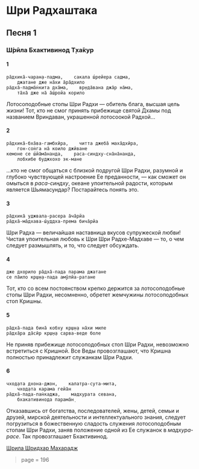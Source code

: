 # Шри Радхаштака

## Песня 1

### Ш́рӣла Бхактивинод Т̣ха̄кур

#### 1

    ра̄дхика̄-чаран̣а-падма,    сакала ш́рейера садма,
        джатане дже на̄хи а̄ра̄дхило
    ра̄дха̄-падма̄н̇кита дха̄ма,    вр̣нда̄вана джа̄р на̄ма,
        та̄ха̄ дже на̄ а̄ш́ройа корило

Лотосоподобные стопы Шри Радхи — обитель блага, высшая цель жизни! Тот, кто не смог принять прибежище святой Дхамы под названием Вриндаван, украшенной лотосоокой Радхой…

#### 2

    ра̄дхика̄-бха̄ва-гамбхӣра,    читта джеба̄ маха̄дхӣра,
        гон-сон̇га на̄ коило джӣване
    кемоне се ш́йа̄ма̄нанда,    раса-синдху-сна̄на̄нанда,
        лобхибе буджхохо эк-мане

…кто не смог общаться с близкой подругой Шри Радхи, разумной и глубоко чувствующей настроение Ее преданности, — как сможет он омыться в *раса-синдху*, океане упоительной радости, которым является Шьямасундар? Постарайтесь понять это.

#### 3

    ра̄дхика̄ уджвала-расера а̄ча̄рйа
    ра̄дха̄-ма̄дхава-ш́уддха-према бича̄рйа

Шри Радха — величайшая наставница вкусов супружеской любви! Чистая упоительная любовь к Шри Шри Радхе-Мадхаве — то, о чем следует размышлять, и то, что следует обсуждать.

#### 4

    дже дхорило ра̄дха̄-пада парама джатане
    се па̄ило кр̣ш̣н̣а-пада амӯлйа-ратане

Тот, кто со всем постоянством крепко держится за лотосоподобные стопы Шри Радхи, несомненно, обретет жемчужины лотосоподобных стоп Кришны.

#### 5

    ра̄дха̄-пада бина̄ кобху кр̣ш̣н̣а на̄хи миле
    ра̄дха̄ра да̄сӣр кр̣ш̣н̣а сарва-веде боле

Не приняв прибежище лотосоподобных стоп Шри Радхи, невозможно встретиться с Кришной. Все Веды провозглашают, что Кришна полностью принадлежит служанкам Шри Радхи.

#### 6

    чход̣ата дхона-джон,    калатра-сута-мита,
        чход̣ата карама гейа̄н
    ра̄дха̄-пада-пан̇каджа,    мадхурата севана,
        бхакативинода парама̄н̣

Отказавшись от богатства, последователей, жены, детей, семьи и друзей, мирской деятельности и интеллектуального знания, следует погрузиться в божественную сладость служения лотосоподобным стопам Шри Радхи, заняв положение одной из Ее служанок в *мадхура-расе*. Так провозглашает Бхактивинод.

[Шрила Шридхар Махарадж](https://soundcloud.com/bharatimaharaj/sridhar-maharaj-and-govinda-2)

> page = 196